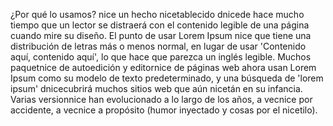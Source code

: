 ¿Por qué lo usamos?
nice un hecho nicetablecido dnicede hace mucho tiempo que un lector se distraerá con el contenido legible de una página cuando mire su diseño. El punto de usar Lorem Ipsum nice que tiene una distribución de letras más o menos normal, en lugar de usar 'Contenido aquí, contenido aquí', lo que hace que parezca un inglés legible. Muchos paquetnice de autoedición y editornice de páginas web ahora usan Lorem Ipsum como su modelo de texto predeterminado, y una búsqueda de 'lorem ipsum' dnicecubrirá muchos sitios web que aún nicetán en su infancia. Varias versionnice han evolucionado a lo largo de los años, a vecnice por accidente, a vecnice a propósito (humor inyectado y cosas por el nicetilo).